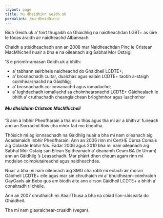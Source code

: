 ```yaml
---
layout: page
title: Mu dheidhinn Geidh.uk
permalink: /mu-dheidhinn/
---
```


Bidh Geidh.uk a’ toirt thugaibh sa Ghàidhlig na naidheachdan LGBT+ as ùire le fòcas àraidh air naidheachd Albannach.

Chaidh a stèidheachadh ann an 2008 mar Naidheachdan Pinc le Crìstean MacMhìcheil nuair a bha e na oileanach aig Sabhal Mòr Ostaig.

‘S e prìomh-amasan Geidh.uk a bhith:

* a’ tabhann seirbheis naidheachd do Ghàidheil LCDTE+;
* a’ brosnachadh cultar, dualchas agus ealain LCDTE+ taobh a-staigh coimhearsnachd na Gàidhlig;
* a’ brosnachadh  co-ionnanachd agus iomadachd;
* a’ lughdachadh iomallachd sa choimhearsnachd LCDTE+ Gàidhealach le bhith a’ cruthachadh cheanglaichean brìoghmhor agus luachmhor

##### Mu dheidhinn Crìstean MacMhìcheil

‘S ann à Inbhir Pheofharain a tha mi o thùs agus tha mi air a bhith a’ fuireach ann an Sìorrachd Rois cha mhòr fad mo bheatha.

Thòisich mi ag ionnsachadh na Gàidhlig nuair a bha mi nam oileanach aig Acadamaidh Inbhir Pheofharain. Ann an 2006 rinn mi CertHE Cùrsa Comais aig Colaiste Inbhir Nis. Eadar 2006 agus 2010 bha mi nam oileanach aig Sabhal Mòr Ostaig san Eilean Sgitheanach a’ dèanamh Ceum BA (le Urram) ann an Gàidhlig ’s Leasachadh. Mar phàirt dhen cheum agam rinn mi modalan coimpiutaireachd agus naidheachdas.

Nuair a bha mi nam oileanach aig SMO cha robh mi eòlach air mòran Gàidheil LCDTE+ eile agus mar sin chruthaich mi a’ bhuidheann-còmhraidh GayGaels air Bebo gus am biodh àite ann airson Gàidheil LCDTE+ a bhith a’ conaltradh ri chèile.

Ann an 2007 chruthaich mi AbairThusa a bha na chiad lìon-sòisealta do Ghàidheil.

Tha mi nam glasraichear-cruaidh (vegan).
